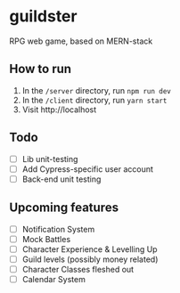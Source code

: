 # guildster

RPG web game, based on MERN-stack

## How to run

1. In the `/server` directory, run `npm run dev`
2. In the `/client` directory, run `yarn start`
3. Visit http://localhost

## Todo

- [ ] Lib unit-testing
- [ ] Add Cypress-specific user account
- [ ] Back-end unit testing

## Upcoming features

- [ ] Notification System
- [ ] Mock Battles
- [ ] Character Experience & Levelling Up
- [ ] Guild levels (possibly money related)
- [ ] Character Classes fleshed out
- [ ] Calendar System